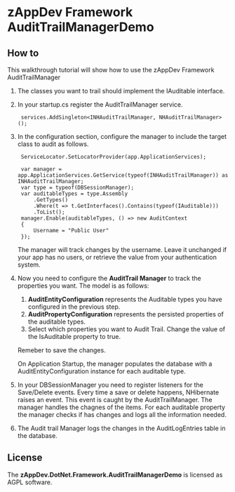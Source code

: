 # zAppDev Framework AuditTrailManagerDemo

## How to

This walkthrough tutorial will show how to use the zAppDev Framework AuditTrailManager

1. The classes you want to trail should implement the IAuditable interface.

2. In your startup.cs register the AuditTrailManager service.

		services.AddSingleton<INHAuditTrailManager, NHAuditTrailManager>();

3. In the configuration section, configure the manager to include the target class to audit as follows.

		ServiceLocator.SetLocatorProvider(app.ApplicationServices);

        var manager = app.ApplicationServices.GetService(typeof(INHAuditTrailManager)) as INHAuditTrailManager;
        var type = typeof(DBSessionManager);
        var auditableTypes = type.Assembly
            .GetTypes()
            .Where(t => t.GetInterfaces().Contains(typeof(IAuditable)))
            .ToList();
        manager.Enable(auditableTypes, () => new AuditContext
        {
            Username = "Public User"
        });

    The manager will track changes by the username. Leave it unchanged if your app has no users, or retrieve the value from your authentication system.

4. Now you need to configure the **AuditTrail Manager** to track the properties you want. The model is as follows: 

   1. **AuditEntityConfiguration** represents the Auditable types you have configured in the previous step. 
   2. **AuditPropertyConfiguration** represents the persisted properties of the auditable types.
   3.  Select which properties you want to Audit Trail. Change the value of the IsAuditable property to true.

    Remeber to save the changes.
   
   On Application Startup, the manager populates the database with a AuditEntityConfiguration instance for each auditable type.

5. In your DBSessionManager you need to register listeners for the Save/Delete events. Every time a save or delete happens, NHibernate raises an event. This event is caught by the AuditTrailManager. The manager handles the chagnes of the items. For each auditable property the manager checks if has changes and logs all the information needed.

6. The Audit trail Manager logs the changes in the AuditLogEntries table in the database.

## License

The **zAppDev.DotNet.Framework.AuditTrailManagerDemo** is licensed as AGPL software.
